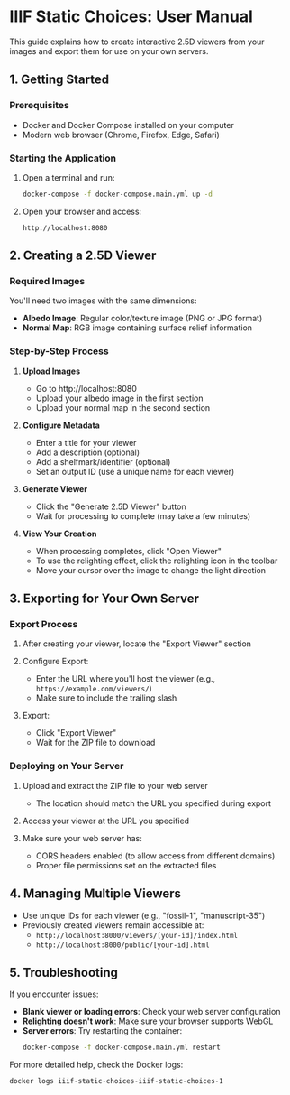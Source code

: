 # IIIF Static Choices: User Manual

This guide explains how to create interactive 2.5D viewers from your images and export them for use on your own servers.

## 1. Getting Started

### Prerequisites
- Docker and Docker Compose installed on your computer
- Modern web browser (Chrome, Firefox, Edge, Safari)

### Starting the Application

1. Open a terminal and run:
   ```bash
   docker-compose -f docker-compose.main.yml up -d
   ```

2. Open your browser and access:
   ```
   http://localhost:8080
   ```

## 2. Creating a 2.5D Viewer

### Required Images

You'll need two images with the same dimensions:
- **Albedo Image**: Regular color/texture image (PNG or JPG format)
- **Normal Map**: RGB image containing surface relief information

### Step-by-Step Process

1. **Upload Images**
   - Go to http://localhost:8080
   - Upload your albedo image in the first section
   - Upload your normal map in the second section

2. **Configure Metadata**
   - Enter a title for your viewer
   - Add a description (optional)
   - Add a shelfmark/identifier (optional)
   - Set an output ID (use a unique name for each viewer)

3. **Generate Viewer**
   - Click the "Generate 2.5D Viewer" button
   - Wait for processing to complete (may take a few minutes)

4. **View Your Creation**
   - When processing completes, click "Open Viewer"
   - To use the relighting effect, click the relighting icon in the toolbar
   - Move your cursor over the image to change the light direction

## 3. Exporting for Your Own Server

### Export Process

1. After creating your viewer, locate the "Export Viewer" section

2. Configure Export:
   - Enter the URL where you'll host the viewer (e.g., `https://example.com/viewers/`)
   - Make sure to include the trailing slash

3. Export:
   - Click "Export Viewer"
   - Wait for the ZIP file to download

### Deploying on Your Server

1. Upload and extract the ZIP file to your web server
   - The location should match the URL you specified during export

2. Access your viewer at the URL you specified

3. Make sure your web server has:
   - CORS headers enabled (to allow access from different domains)
   - Proper file permissions set on the extracted files

## 4. Managing Multiple Viewers

- Use unique IDs for each viewer (e.g., "fossil-1", "manuscript-35")
- Previously created viewers remain accessible at:
  - `http://localhost:8000/viewers/[your-id]/index.html`
  - `http://localhost:8000/public/[your-id].html`

## 5. Troubleshooting

If you encounter issues:

- **Blank viewer or loading errors**: Check your web server configuration
- **Relighting doesn't work**: Make sure your browser supports WebGL
- **Server errors**: Try restarting the container:
  ```bash
  docker-compose -f docker-compose.main.yml restart
  ```

For more detailed help, check the Docker logs:
```bash
docker logs iiif-static-choices-iiif-static-choices-1
```